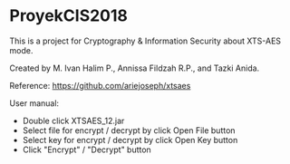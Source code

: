 # ProyekCIS2018

This is a project for Cryptography & Information Security about XTS-AES mode.

Created by M. Ivan Halim P., Annissa Fildzah R.P., and Tazki Anida.

Reference: https://github.com/ariejoseph/xtsaes

User manual:
- Double click XTSAES_12.jar
- Select file for encrypt / decrypt by click Open File button
- Select key for encrypt / decrypt by click Open Key button
- Click "Encrypt" / "Decrypt" button
